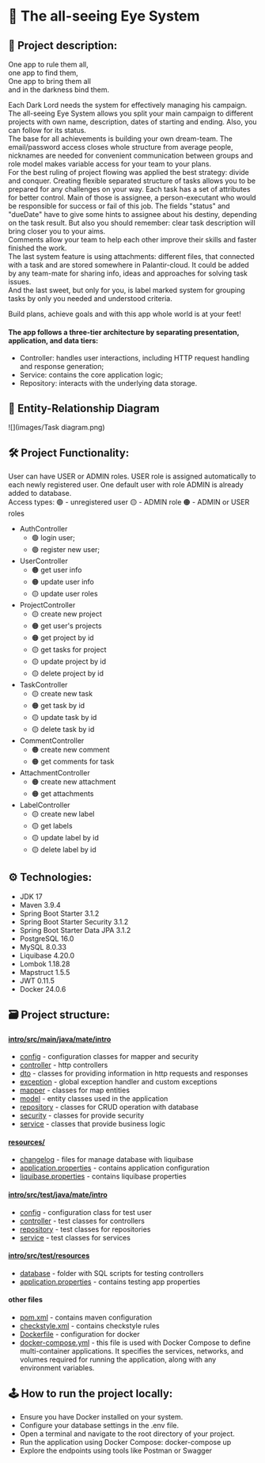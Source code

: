 # 🧙 The all-seeing Eye System

## 📜 Project description:

One app to rule them all,<br />
one app to find them,<br />
One app to bring them all<br />
and in the darkness bind them.<br />

Each Dark Lord needs the system for effectively managing his campaign.<br /> 
The all-seeing Eye System allows you split your main campaign to different projects with own name, description, dates of starting and ending. Also, you can follow for its status. <br />
The base for all achievements is building your own dream-team. The email/password access closes whole structure from average people, nicknames are needed for convenient communication between groups and role model makes variable access for your team to your plans. <br /> 
For the best ruling of project flowing was applied the best strategy: divide and conquer. Creating flexible separated structure of tasks allows you to be prepared for any challenges on your way.
Each task has a set of attributes for better control. Main of those is assignee, a person-executant who would be responsible for success or fail of this job. 
The fields "status" and "dueDate" have to give some hints to assignee about his destiny, depending on the task result. But also you should remember: clear task description will bring closer you to your aims. <br />
Comments allow your team to help each other improve their skills and faster finished the work. <br />
The last system feature is using attachments: different files, that connected with a task and are stored somewhere in Palantir-cloud. It could be added by any team-mate for sharing info, ideas and approaches for solving task issues. <br />
And the last sweet, but only for you, is label marked system for grouping tasks by only you needed and understood criteria. <br />

Build plans, achieve goals and with this app whole world is at your feet!

#### The app follows a three-tier architecture by separating presentation, application, and data tiers:

* Controller: handles user interactions, including HTTP request handling and response generation;
* Service: contains the core application logic;
* Repository: interacts with the underlying data storage.

## 🔗 Entity-Relationship Diagram

![](images/Task diagram.png)

## 🛠️ Project Functionality:

User can have USER or ADMIN roles. USER role is assigned automatically to each newly registered user. One default user with role ADMIN is already added to database. <br />
Access types: 🟢 - unregistered user 🟡 - ADMIN role 🟠 - ADMIN or USER roles
* AuthController
  * 🟢 login user;
  * 🟢 register new user;
* UserController
  * 🟠 get user info
  * 🟠 update user info
  * 🟡 update user roles
* ProjectController
  * 🟡 create new project
  * 🟠 get user's projects
  * 🟠 get project by id
  * 🟡 get tasks for project
  * 🟡 update project by id
  * 🟡 delete project by id
* TaskController
  * 🟡 create new task
  * 🟠 get task by id
  * 🟡 update task by id
  * 🟡 delete task by id
* CommentController
  * 🟠 create new comment
  * 🟠 get comments for task
* AttachmentController
  * 🟠 create new attachment
  * 🟠 get attachments
* LabelController
  * 🟡 create new label
  * 🟡 get labels
  * 🟡 update label by id
  * 🟡 delete label by id

## ⚙️ Technologies:

* JDK 17
* Maven 3.9.4
* Spring Boot Starter 3.1.2
* Spring Boot Starter Security 3.1.2
* Spring Boot Starter Data JPA 3.1.2
* PostgreSQL 16.0
* MySQL 8.0.33
* Liquibase 4.20.0
* Lombok 1.18.28
* Mapstruct 1.5.5
* JWT 0.11.5
* Docker 24.0.6

## 🗃️ Project structure:

#### [intro/src/main/java/mate/intro](src/main/java/mate/intro)
* [config](src/main/java/mate/intro/config) - configuration classes for mapper and security
* [controller](src/main/java/mate/intro/controller) - http controllers
* [dto](src/main/java/mate/intro/dto) - classes for providing information in http requests and responses
* [exception](src/main/java/mate/intro/exception) - global exception handler and custom exceptions
* [mapper](src/main/java/mate/intro/mapper) - classes for map entities
* [model](src/main/java/mate/intro/model) - entity classes used in the application
* [repository](src/main/java/mate/intro/repository) - classes for CRUD operation with database
* [security](src/main/java/mate/intro/security) - classes for provide security
* [service](src/main/java/mate/intro/service) - classes that provide business logic

#### [resources/](src/main/resources)
* [changelog](src/main/resources) - files for manage database with liquibase
* [application.properties](src/main/resources) - contains application configuration
* [liquibase.properties](src/main/resources) - contains liquibase properties

#### [intro/src/test/java/mate/intro](src/test/java/mate/intro)
* [config](src/test/java/mate/intro/config) - configuration class for test user
* [controller](src/test/java/mate/intro/controller) - test classes for controllers
* [repository](src/test/java/mate/intro/repository) - test classes for repositories
* [service](src/test/java/mate/intro/service) - test classes for services

#### [intro/src/test/resources](src/test/resources)
* [database](src/test/resources/database) - folder with SQL scripts for testing controllers
* [application.properties](src/test/resources/application.properties) - contains testing app properties 

#### other files
* [pom.xml](pom.xml) - contains maven configuration
* [checkstyle.xml](checkstyle.xml) - contains checkstyle rules
* [Dockerfile](Dockerfile) - configuration for docker
* [docker-compose.yml](docker-compose.yaml) - this file is used with Docker Compose to define multi-container applications. It specifies the services, networks, and volumes required for running the application, along with any environment variables.

## 🕹️ How to run the project locally:
* Ensure you have Docker installed on your system.
* Configure your database settings in the .env file.
* Open a terminal and navigate to the root directory of your project.
* Run the application using Docker Compose: docker-compose up
* Explore the endpoints using tools like Postman or Swagger
